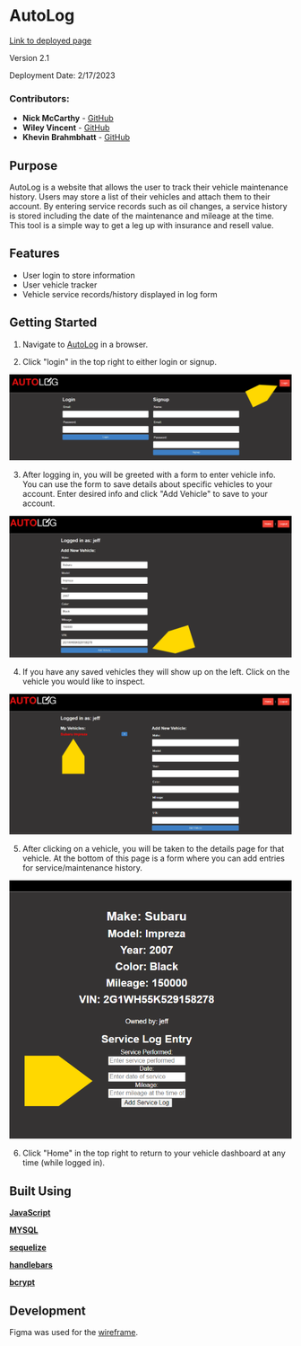 # AutoLog

[Link to deployed page](https://auto-log.herokuapp.com/)

Version 2.1

Deployment Date: 2/17/2023

### Contributors:
* **Nick McCarthy** - [GitHub](https://github.com/Nick-McCarthy)
* **Wiley Vincent** - [GitHub](https://github.com/WileyVincent)
* **Khevin Brahmbhatt** - [GitHub](https://github.com/khevb27)

## Purpose

AutoLog is a website that allows the user to track their vehicle maintenance history. Users may store a list of their vehicles and attach them to their account. By entering service records such as oil changes, a service history is stored including the date of the maintenance and mileage at the time. This tool is a simple way to get a leg up with insurance and resell value.


## Features 

- User login to store information
- User vehicle tracker
- Vehicle service records/history displayed in log form


## Getting Started

1. Navigate to [AutoLog](https://auto-log.herokuapp.com/) in a browser.

2. Click "login" in the top right to either login or signup.
<p align="left">
  <img src="public/assets/images/AutoLogTut01.png" alt="image of landing screen"/>
</p>

3. After logging in, you will be greeted with a form to enter vehicle info. You can use the form to save details about specific vehicles to your account. Enter desired info and click "Add Vehicle" to save to your account.
<p align="left">
  <img src="public/assets/images/AutoLogTut03.png" alt="image of landing screen"/>
</p>

4. If you have any saved vehicles they will show up on the left. Click on the vehicle you would like to inspect.
<p align="left">
  <img src="public/assets/images/AutoLogTut04.png" alt="image of landing screen"/>
</p>

5. After clicking on a vehicle, you will be taken to the details page for that vehicle. At the bottom of this page is a form where you can add entries for service/maintenance history.
<p align="left">
  <img src="public/assets/images/AutoLogTut05.png" alt="image of landing screen"/>
</p>

6. Click "Home" in the top right to return to your vehicle dashboard at any time (while logged in).


## Built Using
**[JavaScript](https://www.javascript.com/)**

**[MYSQL](https://www.mysql.com/)**

**[sequelize](https://sequelize.org/)**

**[handlebars](https://handlebarsjs.com/)**

**[bcrypt](https://www.npmjs.com/package/bcrypt)**



## Development

Figma was used for the [wireframe](https://drive.google.com/file/d/1QDXKDZciil1BbEgsD9Bzzi-zeKnFGvpQ/view?usp=sharing).
